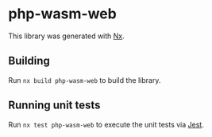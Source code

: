 # php-wasm-web

This library was generated with [Nx](https://nx.dev).

## Building

Run `nx build php-wasm-web` to build the library.

## Running unit tests

Run `nx test php-wasm-web` to execute the unit tests via [Jest](https://jestjs.io).
